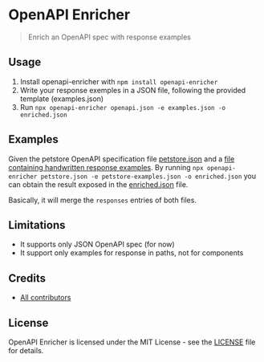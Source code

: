 # OpenAPI Enricher

> Enrich an OpenAPI spec with response examples

## Usage

1. Install openapi-enricher with `npm install openapi-enricher`
2. Write your response exemples in a JSON file, following the provided template (examples.json)
3. Run `npx openapi-enricher openapi.json -e examples.json -o enriched.json`

## Examples

Given the petstore OpenAPI specification file [petstore.json](test/fixtures/petstore.json) and a [file containing handwritten response examples](test/fixtures/petstore-examples.json).
By running `npx openapi-enricher petstore.json -e petstore-examples.json -o enriched.json` you can obtain the result exposed in the [enriched.json](test/fixtures/enriched.json) file.

Basically, it will merge the `responses` entries of both files.

## Limitations

* It supports only JSON OpenAPI spec (for now)
* It support only examples for response in paths, not for components

## Credits

* [All contributors](https://github.com/welcomattic/openapi-enricher/graphs/contributors)

## License

OpenAPI Enricher is licensed under the MIT License - see the [LICENSE](LICENSE) file for details.
